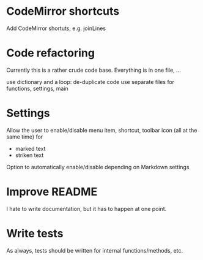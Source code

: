 # CodeMirror shortcuts

Add CodeMirror shortuts, e.g. joinLines

# Code refactoring

Currently this is a rather crude code base. Everything is in one file, ...

use dictionary and a loop: de-duplicate code
use separate files for functions, settings, main

# Settings

Allow the user to enable/disable menu item, shortcut, toolbar icon (all at the same time) for

- marked text
- striken text

Option to automatically enable/disable depending on Markdown settings

# Improve README

I hate to write documentation, but it has to happen at one point.

# Write tests

As always, tests should be written for internal functions/methods, etc.
